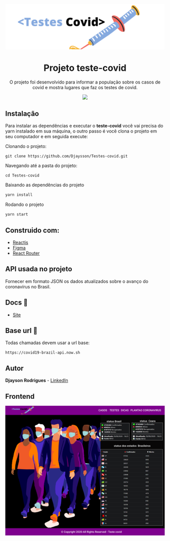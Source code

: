 <p align="center">
<img  src="./src/images/logo.svg"></img>
</p>
<h1 align="center">Projeto teste-covid</h1>
<p align="center">O projeto foi desenvolvido para informar a população sobre os casos de covid e mostra lugares que faz os testes de covid.</p>

<p align="center">
  <a aria-label="Versão do React" href="https://github.com/facebook/react/blob/master/CHANGELOG.md#16131-march-19-2020">
      <img src="https://img.shields.io/badge/React-17.0.1-informational?logo=react"></img>
    </a>
  

  </p>

  ## Instalação 
Para instalar as dependências e executar o **teste-covid** você vai precisa do yarn instalado em sua máquina, o outro passo é você clona o projeto em seu computador e em seguida execute:

Clonando o projeto:

```
git clone https://github.com/Djaysson/Testes-covid.git
```

Navegando até a pasta do projeto:

```
cd Testes-covid
```

Baixando as dependências do projeto

```bash
yarn install
```

Rodando o projeto

```bash
yarn start
```


## Construido com:
* [Reactjs](https://github.com/facebook/react/blob/master/CHANGELOG.md#16131-march-19-2020)  
* [Figma](https://figma.com/) 
* [React Router](https://reactrouter.com/web/guides/quick-start) 


## API usada no projeto
Fornecer em formato JSON os dados atualizados sobre o avanço do coronavírus no Brasil.

## Docs 📄

- [Site](https://covid19-brazil-api-docs.now.sh/)

## Base url 🔌

Todas chamadas devem usar a url base:

```
https://covid19-brazil-api.now.sh
```
## Autor
**Djayson Rodrigues** - [LinkedIn](https://br.linkedin.com/in/djaysonrodrigues)



## Frontend

<img align="center" src="./src/images/pageCasos.png"></img>


